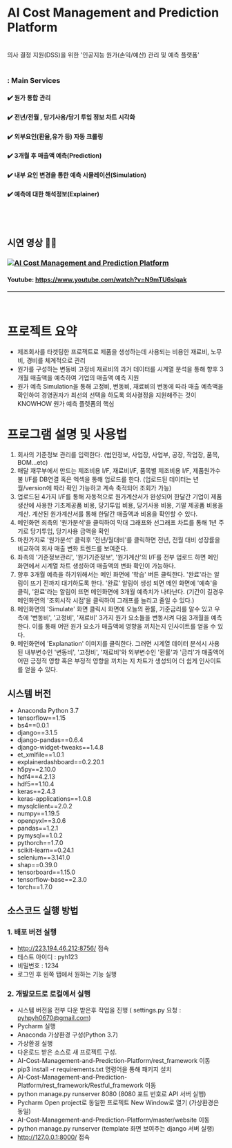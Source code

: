 # AI Cost Management and Prediction Platform

<br>
의사 결정 지원(DSS)을 위한 '인공지능 원가(손익/예산) 관리 및 예측 플랫폼'
<br><br>

### : Main Services
#### :heavy_check_mark: 원가 통합 관리
#### :heavy_check_mark: 전년/전월 , 당기사용/당기 투입 정보 차트 시각화
#### :heavy_check_mark: 외부요인(환율,유가 등) 자동 크롤링
#### :heavy_check_mark: 3개월 후 매출액 예측(Prediction)
#### :heavy_check_mark: 내부 요인 변경을 통한 예측 시뮬레이션(Simulation)
#### :heavy_check_mark: 예측에 대한 해석정보(Explainer)

<br><br>
## 시연 영상 🔽🔽
### [![AI Cost Management and Prediction Platform](http://img.youtube.com/vi/N9mTU6sIqak/0.jpg)](https://youtu.be/N9mTU6sIqak?t=0s)  

#### Youtube: https://www.youtube.com/watch?v=N9mTU6sIqak

***
<br/>


# 프로젝트 요약
  - 제조회사를 타겟팅한 프로젝트로 제품을 생성하는데 사용되는 비용인 재료비, 노무비, 경비를 체계적으로 관리 
  - 원가를 구성하는 변동비 고정비 재료비의 과거 데이터를 시계열 분석을 통해 향후 3개월 매출액을 예측하여 기업의 매출액 예측 지원
  - 원가 예측 Simulation을 통해 고정비, 변동비, 재료비의 변동에 따라 매출 예측액을 확인하여 경영권자가 최선의 선택을 하도록 의사결정을 지원해주는 것이 KNOWHOW 원가 예측 플렛폼의 핵심

# 프로그램 설명 및 사용법

1. 회사의 기준정보 관리를 입력한다. (법인정보, 사업장, 사업부, 공장, 작업장, 품목, BOM...etc)
2. 매달 재무부에서 만드는 제조비용 I/F, 재료비I/F, 품목별 제조비용 I/F, 제품원가수불 I/F를 DB연결 혹은 엑섹을 통해 업로드를 한다. (업로드된 데이터는 년월/version에 따라 확인 가능하고 계속 축적되어 조회가 가능)
3. 업로드된 4가지 I/F를 통해 자동적으로 원가계산서가 완성되어 한달간 기업이 제품생산에 사용한 기초제공품 비용, 당기투입 비용, 당기사용 비용, 기말 제공품 비용을 계산. 계산된 원가계산서를 통해 한달간 매출액과 비용을 확인할 수 있다.
4. 메인화면 죄측의 '원가분석'을 클릭하여 막대 그래프와 선그래프 차트를 통해 1년 주기로 당기투입, 당기사용 금액을 확인
5. 마찬가지로 '원가분석' 클릭후 '전년/월대비'를 클릭하면 전년, 전월 대비 성장률을 비교하여 회사 매출 변화 트렌드를 보여준다.
6. 좌측의 '기준정보관리', '원가기준정보', '원가계산'의 I/F를 전부 업로드 하면 메인 화면에서 시계열 차트 생성하여 매출액의 변화 확인이 가능하다.
7. 향후 3개월 예측을 하기위해서는 메인 화면에 '학습' 버튼 클릭한다. '완료'라는 알림이 뜨기 전까지 대기하도록 한다. '완료' 알림이 생성 되면 메인 화면에 '예측'을 클릭, '완료'라는 알림이 뜨면 메인화면에 3개월 예측치가 나타난다. 
(기간이 길경우 메인화면의 '조회시작 시점'을 클릭하여 그래프를 늘리고 줄일 수 있다.)
8. 메인화면의 'Simulate' 화면 클릭시 화면에 오늘의 환률, 기준금리를 알수 있고 우측에 '변동비', '고정비', '재료비' 3가지 원가 요소들을 변동시켜 다음 3개월을 예측한다. 이를 통해 어떤 원가 요소가 매출액에 영향을 끼치는지 인사이트를 얻을 수 있다.
10. 메인화면에 'Explanation' 이미지를 클릭한다. 그러면 시계열 데이터 분석시 사용된 내부변수인 '변동비', '고정비', '재료비'와 외부변수인 '환률'과 '금리'가 매출액어 어떤 긍정적 영향 혹은 부정적 영향을 끼치는 지 차트가 생성되어 더 쉽게 인사이트를 얻을 수 있다.

## 시스템 버전
 - Anaconda Python 3.7
 - tensorflow==1.15
 - bs4==0.0.1
 - django==3.1.5
 - django-pandas==0.6.4
 - django-widget-tweaks==1.4.8
 - et_xmlfile==1.0.1
 - explainerdashboard==0.2.20.1
 - h5py==2.10.0
 - hdf4==4.2.13
 - hdf5==1.10.4
 - keras==2.4.3
 - keras-applications==1.0.8
 - mysqlclient==2.0.2
 - numpy==1.19.5
 - openpyxl==3.0.6
 - pandas==1.2.1
 - pymysql==1.0.2
 - pythorch==1.7.0
 - scikit-learn==0.24.1
 - selenium==3.141.0
 - shap==0.39.0
 - tensorboard==1.15.0
 - tensorflow-base==2.3.0
 - torch==1.7.0
## 소스코드 실행 방법
### 1. 배포 버전 실행
 - http://223.194.46.212:8756/ 접속
 - 테스트 아이디 : pyh123
 - 비밀번호 : 1234
 - 로그인 후 왼쪽 탭에서 원하는 기능 실행
### 2. 개발모드로 로컬에서 실행
 - 시스템 버전을 전부 다운 받은후 작업을 진행 ( settings.py 요청 : pyhpyh0670@gmail.com)
 - Pycharm 실행
 - Anaconda 가상환경 구성(Python 3.7)
 - 가상환경 실행
 - 다운로드 받은 소스로 새 프로젝트 구성.
 - AI-Cost-Management-and-Prediction-Platform/rest_framework 이동
 - pip3 install -r requirements.txt 명령어을 통해 패키지 설치
 - AI-Cost-Management-and-Prediction-Platform/rest_framework/Restful_framework 이동
 - python manage.py runserver 8080 (8080 포트 번호로 API 서버 실행)
 - Pycharm Open project로 동일한 프로젝트 New Window로 열기 (가상환경은 동일)
 - AI-Cost-Management-and-Prediction-Platform/master/website 이동
 - python manage.py runserver (template 화면 보여주는 django 서버 실행)
 - http://127.0.0.1:8000/ 접속

